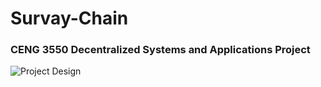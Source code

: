 # Survay-Chain
### CENG 3550 Decentralized Systems and Applications Project
![Project Design](https://github.com/ahmtgrbz/Survey-Chain/blob/main/design/Ekran%20Al%C4%B1nt%C4%B1s%C4%B1.PNG)
